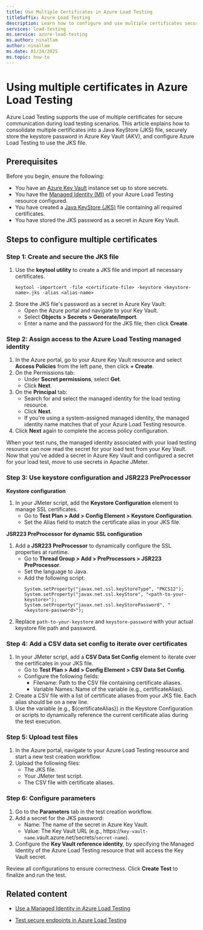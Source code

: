 ```yaml
---
title: Use Multiple Certificates in Azure Load Testing
titleSuffix: Azure Load Testing
description: Learn how to configure and use multiple certificates securely in Azure Load Testing with a JKS file and Key Vault integration.
services: load-testing
ms.service: azure-load-testing
ms.author: ninallam
author: ninallam
ms.date: 01/24/2025
ms.topic: how-to
---
```



# Using multiple certificates in Azure Load Testing

Azure Load Testing supports the use of multiple certificates for secure communication during load testing scenarios. This article explains how to consolidate multiple certificates into a Java KeyStore (JKS) file, securely store the keystore password in Azure Key Vault (AKV), and configure Azure Load Testing to use the JKS file.

## Prerequisites
Before you begin, ensure the following:
- You have an [Azure Key Vault](https://jmeter-plugins.org/wiki/PluginsManager/) instance set up to store secrets.
- You have the [Managed Identity (MI)](./how-to-use-a-managed-identity.md) of your Azure Load Testing resource configured.
- You have created a [Java KeyStore (JKS)](https://docs.oracle.com/javase/8/docs/technotes/tools/unix/keytool.html) file containing all required certificates. 
- You have stored the JKS password as a secret in Azure Key Vault.

## Steps to configure multiple certificates

### Step 1: Create and secure the JKS file
1.	Use the **keytool utility** to create a JKS file and import all necessary certificates.
    ```Terminal
    keytool -importcert -file <certificate-file> -keystore <keystore-name>.jks -alias <alias-name>
    ```
1.	Store the JKS file's password as a secret in Azure Key Vault: 
    - Open the Azure portal and navigate to your Key Vault.
    - Select **Objects > Secrets > Generate/Import**.
    - Enter a name and the password for the JKS file, then click **Create**.
  	
### Step 2: Assign access to the Azure Load Testing managed identity
1.	In the Azure portal, go to your Azure Key Vault resource and select **Access Policies** from the left pane, then click **+ Create**.
1.	On the Permissions tab:
    - Under **Secret permissions**, select **Get**.
    - Click **Next**.
1.	On the **Principal** tab:
    - Search for and select the managed identity for the load testing resource.
    - Click **Next**.
    - If you're using a system-assigned managed identity, the managed identity name matches that of your Azure Load Testing resource.
1.	Click **Next** again to complete the access policy configuration.
  
When your test runs, the managed identity associated with your load testing resource can now read the secret for your load test from your Key Vault.
Now that you've added a secret in Azure Key Vault and configured a secret for your load test, move to use secrets in Apache JMeter.

### Step 3: Use keystore configuration and JSR223 PreProcessor
**Keystore configuration**

1. In your JMeter script, add the **Keystore Configuration** element to manage SSL certificates.
   - Go to **Test Plan > Add > Config Element > Keystore Configuration**.
   - Set the Alias field to match the certificate alias in your JKS file.
     
**JSR223 PreProcessor for dynamic SSL configuration**

1.	Add a **JSR223 PreProcessor** to dynamically configure the SSL properties at runtime.
       - Go to **Thread Group > Add > PreProcessors > JSR223 PreProcessor**.
       - Set the language to Java.
       - Add the following script:
         ```Terminal
         System.setProperty("javax.net.ssl.keyStoreType", "PKCS12");
         System.setProperty("javax.net.ssl.keyStore", "<path-to-your-keystore>");
         System.setProperty("javax.net.ssl.keyStorePassword", "<keystore-password>");
         ```
1.	Replace `path-to-your-keystore` and `keystore-password` with your actual keystore file path and password.

### Step 4: Add a CSV data set config to iterate over certificates
1.	In your JMeter script, add a **CSV Data Set Config** element to iterate over the certificates in your JKS file.
    - Go to **Test Plan > Add > Config Element > CSV Data Set Config**.
    - Configure the following fields:
        - Filename: Path to the CSV file containing certificate aliases.
        - Variable Names: Name of the variable (e.g., certificateAlias).
1.	Create a CSV file with a list of certificate aliases from your JKS file. Each alias should be on a new line.
1.	Use the variable (e.g., ${certificateAlias}) in the Keystore Configuration or scripts to dynamically reference the current certificate alias during the test execution.

### Step 5: Upload test files
1.	In the Azure portal, navigate to your Azure Load Testing resource and start a new test creation workflow.
1.	Upload the following files:
       - The JKS file.
       - Your JMeter test script.
       - The CSV file with certificate aliases.
     
### Step 6: Configure parameters
1.	Go to the **Parameters** tab in the test creation workflow.
1.	Add a secret for the JKS password:
       - Name: The name of the secret in Azure Key Vault.
       - Value: The Key Vault URL (e.g., https://`key-vault-name`.vault.azure.net/secrets/`secret-name`).
1.  Configure the **Key Vault reference identity**, by specifying the Managed Identity of the Azure Load Testing resource that will access the Key Vault secret.
       
Review all configurations to ensure correctness. Click **Create Test** to finalize and run the test.
   
## Related content

* [Use a Managed Identity in Azure Load Testing](./how-to-use-a-managed-identity.md)

* [Test secure endpoints in Azure Load Testing](./how-to-test-secured-endpoints.md)
